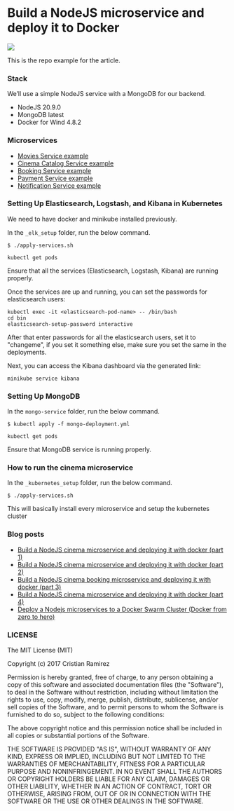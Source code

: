 # Build a NodeJS microservice and deploy it to Docker

![](./cover.png)

This is the repo example for the article.

### Stack
We’ll use a simple NodeJS service with a MongoDB for our backend.
- NodeJS 20.9.0
- MongoDB latest
- Docker for Wind 4.8.2

### Microservices

- [Movies Service example](./movies-service)
- [Cinema Catalog Service example](./cinema-catalog-service)
- [Booking Service example](./booking-service)
- [Payment Service example](./payment-service)
- [Notification Service example](./notification-service)

### Setting Up Elasticsearch, Logstash, and Kibana in Kubernetes

We need to have docker and minikube installed previously.

In the `_elk_setup` folder, run the below command.

```
$ ./apply-services.sh
```
```
kubectl get pods
```

Ensure that all the services (Elasticsearch, Logstash, Kibana) are running properly.

Once the services are up and running, you can set the passwords for elasticsearch users:
```
kubectl exec -it <elasticsearch-pod-name> -- /bin/bash
cd bin
elasticsearch-setup-password interactive
```
After that enter passwords for all the elasticsearch users, set it to "changeme", if you set it something else, make sure you set the same in the deployments.

Next, you can access the Kibana dashboard via the generated link:
```
minikube service kibana
```

### Setting Up MongoDB


In the `mongo-service` folder, run the below command.

```
$ kubectl apply -f mongo-deployment.yml
```

```
kubectl get pods
```

Ensure that MongoDB service is running properly.


### How to run the cinema microservice

In the `_kubernetes_setup` folder, run the below command.

```
$ ./apply-services.sh
```

This will basically install every microservice and setup the kubernetes cluster


### Blog posts

- [Build a NodeJS cinema microservice and deploying it with docker (part 1)](https://medium.com/@cramirez92/build-a-nodejs-cinema-microservice-and-deploying-it-with-docker-part-1-7e28e25bfa8b)
- [Build a NodeJS cinema microservice and deploying it with docker (part 2)](https://medium.com/@cramirez92/build-a-nodejs-cinema-microservice-and-deploying-it-with-docker-part-2-e05cc7b126e0)
- [Build a NodeJS cinema booking microservice and deploying it with docker (part 3)](https://medium.com/@cramirez92/build-a-nodejs-cinema-booking-microservice-and-deploying-it-with-docker-part-3-9c384e21fbe0)
- [Build a NodeJS cinema microservice and deploying it with docker (part 4)](https://medium.com/@cramirez92/build-a-nodejs-cinema-api-gateway-and-deploying-it-to-docker-part-4-703c2b0dd269#.en6g5buwl)
- [Deploy a Nodejs microservices to a Docker Swarm Cluster (Docker from zero to hero)](https://medium.com/@cramirez92/deploy-a-nodejs-microservices-to-a-docker-swarm-cluster-docker-from-zero-to-hero-464fa1369ea0#.548ni3uxv)

### LICENSE
The MIT License (MIT)

Copyright (c) 2017 Cristian Ramirez

Permission is hereby granted, free of charge, to any person obtaining a copy of this software and associated documentation files (the "Software"), to deal in the Software without restriction, including without limitation the rights to use, copy, modify, merge, publish, distribute, sublicense, and/or sell copies of the Software, and to permit persons to whom the Software is furnished to do so, subject to the following conditions:

The above copyright notice and this permission notice shall be included in all copies or substantial portions of the Software.

THE SOFTWARE IS PROVIDED "AS IS", WITHOUT WARRANTY OF ANY KIND, EXPRESS OR IMPLIED, INCLUDING BUT NOT LIMITED TO THE WARRANTIES OF MERCHANTABILITY, FITNESS FOR A PARTICULAR PURPOSE AND NONINFRINGEMENT. IN NO EVENT SHALL THE AUTHORS OR COPYRIGHT HOLDERS BE LIABLE FOR ANY CLAIM, DAMAGES OR OTHER LIABILITY, WHETHER IN AN ACTION OF CONTRACT, TORT OR OTHERWISE, ARISING FROM, OUT OF OR IN CONNECTION WITH THE SOFTWARE OR THE USE OR OTHER DEALINGS IN THE SOFTWARE.
